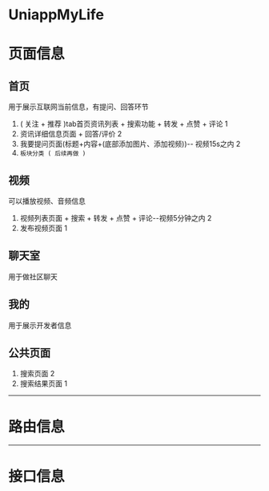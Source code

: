 # UniappMyLife

# 页面信息

## 首页
用于展示互联网当前信息，有提问、回答环节
1. ( 关注 + 推荐 )tab首页资讯列表 + 搜索功能 + 转发 + 点赞 + 评论  1
2. 资讯详细信息页面 + 回答/评价   2 
3. 我要提问页面(标题+内容+(底部添加图片、添加视频))-- 视频15s之内 2
4. `板块分类 ( 后续再做 )`

## 视频
可以播放视频、音频信息
1. 视频列表页面 + 搜索 + 转发 + 点赞 + 评论--视频5分钟之内 2
2. 发布视频页面 1

## 聊天室
用于做社区聊天

## 我的
用于展示开发者信息

## 公共页面
1. 搜索页面  2
2. 搜索结果页面  1


----
# 路由信息

----- 

# 接口信息



